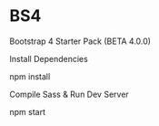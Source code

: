 # BS4
Bootstrap 4 Starter Pack (BETA 4.0.0)

Install Dependencies

npm install


Compile Sass & Run Dev Server

npm start
